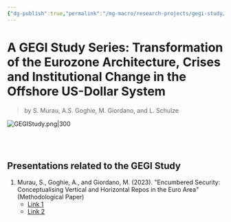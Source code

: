 ```yaml
---
{"dg-publish":true,"permalink":"/mg-macro/research-projects/gegi-study/","tags":["project","research","open"],"created":"2023-12-11T21:42:44.464+00:00","updated":"2023-12-12T18:15:29.281+00:00"}
---
```



# A GEGI Study Series: Transformation of the Eurozone Architecture, Crises and Institutional Change in the Offshore US-Dollar System 

> by S. Murau, A.S. Goghie, M. Giordano, and L. Schulze


![GEGIStudy.png|300](/img/user/MG%20Macro/Attachments/GEGIStudy.png)


<br />
<br />

## Presentations related to the GEGI Study  
  
  
1. Murau, S., Goghie, A., and Giordano, M. (2023). "Encumbered Security: Conceptualising Vertical and Horizontal Repos in the Euro Area" (Methodological Paper)
	- [Link 1](https://www.youtube.com/watch?v=NAsoo08rG9k&t=3004s)
	- [Link 2](https://www.youtube.com/watch?v=odXAtl9A4bY)